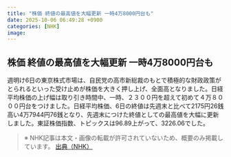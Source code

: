 ```yaml
---
title: "株価 終値の最高値を大幅更新 一時4万8000円台も"
date: 2025-10-06 06:49:28 +0900
categories: [NHK]
image: 
---
```

## 株価 終値の最高値を大幅更新 一時4万8000円台も

週明け6日の東京株式市場は、自民党の高市新総裁のもとで積極的な財政政策がとられるといった受け止めが株価を大きく押し上げ、全面高となりました。日経平均株価の上げ幅は取り引き時間中、一時、２３００円を超えて初めて４万８０００円台をつけました。日経平均株価、6日の終値は先週末と比べて2175円26銭高い4万7944円76銭となり、先週末につけた終値としての最高値を大幅に更新しました。東証株価指数、トピックスは96.89上がって、3226.06でした。

> ※ NHK記事は本文・画像の転載が許可されていないため、概要のみ掲載しています。
[出典（NHK）](http://www3.nhk.or.jp/news/html/20251006/k10014942001000.html)
